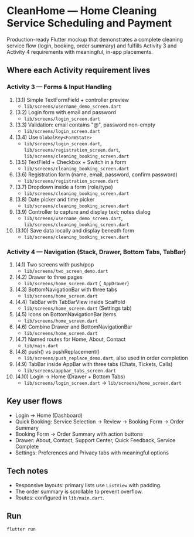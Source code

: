 # CleanHome — Home Cleaning Service Scheduling and Payment

Production-ready Flutter mockup that demonstrates a complete cleaning service flow (login, booking, order summary) and fulfills Activity 3 and Activity 4 requirements with meaningful, in-app placements.

## Where each Activity requirement lives

### Activity 3 — Forms & Input Handling
1. (3.1) Simple TextFormField + controller preview
   - `lib/screens/username_demo_screen.dart`
2. (3.2) Login form with email and password
   - `lib/screens/login_screen.dart`
3. (3.3) Validation: email contains "@", password non-empty
   - `lib/screens/login_screen.dart`
4. (3.4) Use `GlobalKey<FormState>`
   - `lib/screens/login_screen.dart`, `lib/screens/registration_screen.dart`, `lib/screens/cleaning_booking_screen.dart`
5. (3.5) TextField + Checkbox + Switch in a form
   - `lib/screens/cleaning_booking_screen.dart`
6. (3.6) Registration form (name, email, password, confirm password)
   - `lib/screens/registration_screen.dart`
7. (3.7) Dropdown inside a form (role/type)
   - `lib/screens/cleaning_booking_screen.dart`
8. (3.8) Date picker and time picker
   - `lib/screens/cleaning_booking_screen.dart`
9. (3.9) Controller to capture and display text; notes dialog
   - `lib/screens/username_demo_screen.dart`, `lib/screens/cleaning_booking_screen.dart`
10. (3.10) Save data locally and display beneath form
    - `lib/screens/cleaning_booking_screen.dart`

### Activity 4 — Navigation (Stack, Drawer, Bottom Tabs, TabBar)
1. (4.1) Two screens with push/pop
   - `lib/screens/two_screen_demo.dart`
2. (4.2) Drawer to three pages
   - `lib/screens/home_screen.dart` (`_AppDrawer`)
3. (4.3) BottomNavigationBar with three tabs
   - `lib/screens/home_screen.dart`
4. (4.4) TabBar with TabBarView inside Scaffold
   - `lib/screens/home_screen.dart` (Settings tab)
5. (4.5) Icons on BottomNavigationBar items
   - `lib/screens/home_screen.dart`
6. (4.6) Combine Drawer and BottomNavigationBar
   - `lib/screens/home_screen.dart`
7. (4.7) Named routes for Home, About, Contact
   - `lib/main.dart`
8. (4.8) push() vs pushReplacement()
   - `lib/screens/push_replace_demo.dart`, also used in order completion
9. (4.9) TabBar inside AppBar with three tabs (Chats, Tickets, Calls)
   - `lib/screens/appbar_tabs_screen.dart`
10. (4.10) Login → Home (Drawer + Bottom Tabs)
    - `lib/screens/login_screen.dart` → `lib/screens/home_screen.dart`

## Key user flows
- Login → Home (Dashboard)
- Quick Booking: Service Selection → Review → Booking Form → Order Summary
- Booking Form → Order Summary with action buttons
- Drawer: About, Contact, Support Center, Quick Feedback, Service Complete
- Settings: Preferences and Privacy tabs with meaningful options

## Tech notes
- Responsive layouts: primary lists use `ListView` with padding.
- The order summary is scrollable to prevent overflow.
- Routes: configured in `lib/main.dart`.

## Run
```
flutter run
```
